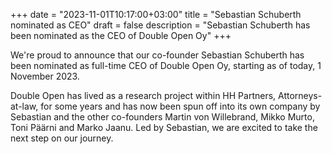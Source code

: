 +++
date = "2023-11-01T10:17:00+03:00"
title = "Sebastian Schuberth nominated as CEO"
draft = false 
description = "Sebastian Schuberth has been nominated as the CEO of Double Open Oy" 
+++

We're proud to announce that our co-founder Sebastian Schuberth has been nominated as full-time CEO
of Double Open Oy, starting as of today, 1 November 2023.

Double Open has lived as a research project within HH Partners, Attorneys-at-law, for some years and
has now been spun off into its own company by Sebastian and the other co-founders Martin von
Willebrand, Mikko Murto, Toni Päärni and Marko Jaanu. Led by Sebastian, we are excited to take the next step
on our journey.
